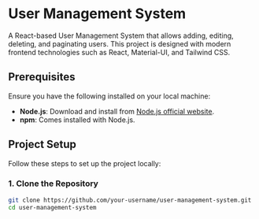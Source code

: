 # User Management System

A React-based User Management System that allows adding, editing, deleting, and paginating users. This project is designed with modern frontend technologies such as React, Material-UI, and Tailwind CSS.

## Prerequisites

Ensure you have the following installed on your local machine:

- **Node.js**: Download and install from [Node.js official website](https://nodejs.org/).
- **npm**: Comes installed with Node.js.

## Project Setup

Follow these steps to set up the project locally:

### 1. Clone the Repository

```bash
git clone https://github.com/your-username/user-management-system.git
cd user-management-system
